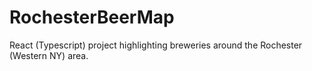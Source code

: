 # RochesterBeerMap

React (Typescript) project highlighting breweries around the Rochester (Western NY) area.
